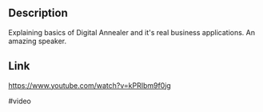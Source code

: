 ## Description
Explaining basics of Digital Annealer and it's real business applications. An amazing speaker.

## Link
https://www.youtube.com/watch?v=kPRIbm9f0jg

#video